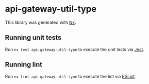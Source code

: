 # api-gateway-util-type

This library was generated with [Nx](https://nx.dev).

## Running unit tests

Run `nx test api-gateway-util-type` to execute the unit tests via [Jest](https://jestjs.io).

## Running lint

Run `nx lint api-gateway-util-type` to execute the lint via [ESLint](https://eslint.org/).
